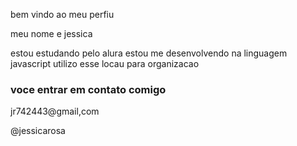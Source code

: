 bem vindo ao meu perfiu 

meu nome e jessica

estou estudando pelo alura
estou me desenvolvendo na linguagem javascript
utilizo esse locau para organizacao

### voce entrar em contato comigo

jr742443@gmail,com

@jessicarosa
